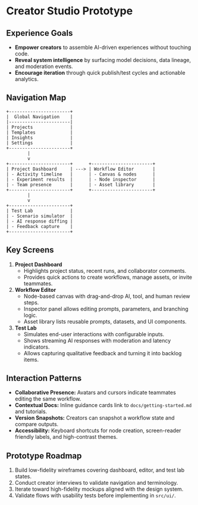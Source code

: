 # Creator Studio Prototype

## Experience Goals
- **Empower creators** to assemble AI-driven experiences without touching code.
- **Reveal system intelligence** by surfacing model decisions, data lineage, and moderation events.
- **Encourage iteration** through quick publish/test cycles and actionable analytics.

## Navigation Map
```
+-----------------------+
|  Global Navigation    |
|-----------------------|
| Projects              |
| Templates             |
| Insights              |
| Settings              |
+-----------------------+
        |
        v
+-----------------------+      +-----------------------+
| Project Dashboard     | ---> | Workflow Editor       |
| - Activity timeline   |      | - Canvas & nodes      |
| - Experiment results  |      | - Node inspector      |
| - Team presence       |      | - Asset library       |
+-----------------------+      +-----------------------+
        |
        v
+-----------------------+
| Test Lab              |
| - Scenario simulator  |
| - AI response diffing |
| - Feedback capture    |
+-----------------------+
```

## Key Screens
1. **Project Dashboard**
   - Highlights project status, recent runs, and collaborator comments.
   - Provides quick actions to create workflows, manage assets, or invite teammates.
2. **Workflow Editor**
   - Node-based canvas with drag-and-drop AI, tool, and human review steps.
   - Inspector panel allows editing prompts, parameters, and branching logic.
   - Asset library lists reusable prompts, datasets, and UI components.
3. **Test Lab**
   - Simulates end-user interactions with configurable inputs.
   - Shows streaming AI responses with moderation and latency indicators.
   - Allows capturing qualitative feedback and turning it into backlog items.

## Interaction Patterns
- **Collaborative Presence:** Avatars and cursors indicate teammates editing the same workflow.
- **Contextual Docs:** Inline guidance cards link to `docs/getting-started.md` and tutorials.
- **Version Snapshots:** Creators can snapshot a workflow state and compare outputs.
- **Accessibility:** Keyboard shortcuts for node creation, screen-reader friendly labels, and high-contrast themes.

## Prototype Roadmap
1. Build low-fidelity wireframes covering dashboard, editor, and test lab states.
2. Conduct creator interviews to validate navigation and terminology.
3. Iterate toward high-fidelity mockups aligned with the design system.
4. Validate flows with usability tests before implementing in `src/ui/`.
